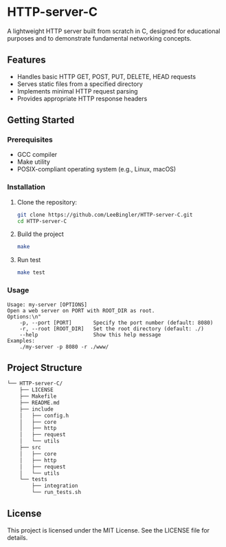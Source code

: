 # HTTP-server-C

A lightweight HTTP server built from scratch in C, designed for educational purposes and to demonstrate fundamental networking concepts.

## Features

- Handles basic HTTP GET, POST, PUT, DELETE, HEAD requests
- Serves static files from a specified directory
- Implements minimal HTTP request parsing
- Provides appropriate HTTP response headers

## Getting Started

### Prerequisites

- GCC compiler
- Make utility
- POSIX-compliant operating system (e.g., Linux, macOS)

### Installation

1. Clone the repository:

   ```bash
   git clone https://github.com/LeeBingler/HTTP-server-C.git
   cd HTTP-server-C
   ```

2. Build the project

    ```bash
    make
    ```

3. Run test

   ```bash
   make test
   ```

### Usage

    Usage: my-server [OPTIONS]
    Open a web server on PORT with ROOT_DIR as root.
    Options:\n"
        -p, --port [PORT]       Specify the port number (default: 8080)
        -r, --root [ROOT_DIR]   Set the root directory (default: ./)
        --help                  Show this help message
    Examples:
        ./my-server -p 8080 -r ./www/

##  Project Structure

```sh
└── HTTP-server-C/
    ├── LICENSE
    ├── Makefile
    ├── README.md
    ├── include
    │   ├── config.h
    │   ├── core
    │   ├── http
    │   ├── request
    │   └── utils
    ├── src
    │   ├── core
    │   ├── http
    │   ├── request
    │   └── utils
    └── tests
        ├── integration
        └── run_tests.sh
```

## License

This project is licensed under the MIT License. See the LICENSE file for details.